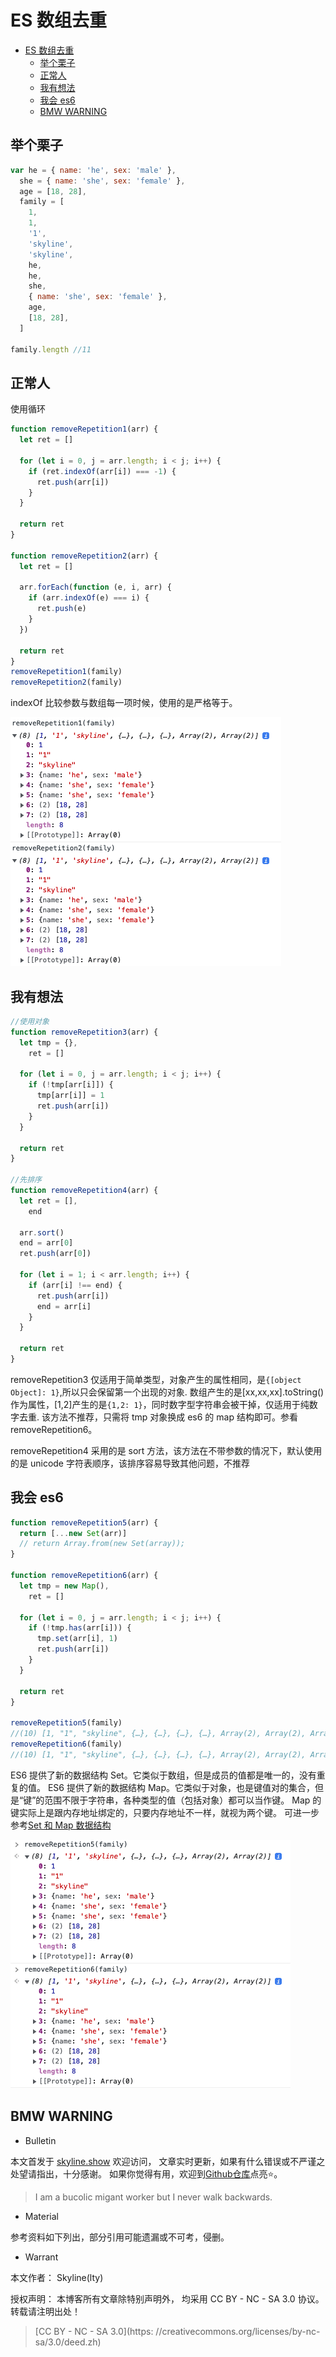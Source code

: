 # ES 数组去重

<!-- @import "[TOC]" {cmd="toc" depthFrom=1 depthTo=6 orderedList=false} -->

<!-- code_chunk_output -->

- [ES 数组去重](#es-数组去重)
  - [举个栗子](#举个栗子)
  - [正常人](#正常人)
  - [我有想法](#我有想法)
  - [我会 es6](#我会-es6)
  - [BMW WARNING](#bmw-warning)

<!-- /code_chunk_output -->

## 举个栗子

```js
var he = { name: 'he', sex: 'male' },
  she = { name: 'she', sex: 'female' },
  age = [18, 28],
  family = [
    1,
    1,
    '1',
    'skyline',
    'skyline',
    he,
    he,
    she,
    { name: 'she', sex: 'female' },
    age,
    [18, 28],
  ]

family.length //11
```

## 正常人

使用循环

```js
function removeRepetition1(arr) {
  let ret = []

  for (let i = 0, j = arr.length; i < j; i++) {
    if (ret.indexOf(arr[i]) === -1) {
      ret.push(arr[i])
    }
  }

  return ret
}

function removeRepetition2(arr) {
  let ret = []

  arr.forEach(function (e, i, arr) {
    if (arr.indexOf(e) === i) {
      ret.push(e)
    }
  })

  return ret
}
removeRepetition1(family)
removeRepetition2(family)
```

indexOf 比较参数与数组每一项时候，使用的是严格等于。

![ES数组去重20220615145414](https://raw.githubusercontent.com/skylinety/blog-pics/master/imgs/ES%E6%95%B0%E7%BB%84%E5%8E%BB%E9%87%8D20220615145414.png)

## 我有想法

```js
//使用对象
function removeRepetition3(arr) {
  let tmp = {},
    ret = []

  for (let i = 0, j = arr.length; i < j; i++) {
    if (!tmp[arr[i]]) {
      tmp[arr[i]] = 1
      ret.push(arr[i])
    }
  }

  return ret
}

//先排序
function removeRepetition4(arr) {
  let ret = [],
    end

  arr.sort()
  end = arr[0]
  ret.push(arr[0])

  for (let i = 1; i < arr.length; i++) {
    if (arr[i] !== end) {
      ret.push(arr[i])
      end = arr[i]
    }
  }

  return ret
}
```

removeRepetition3 仅适用于简单类型，对象产生的属性相同，是`{[object Object]: 1}`,所以只会保留第一个出现的对象.
数组产生的是[xx,xx,xx].toString()作为属性，[1,2]产生的是`{1,2: 1}`，同时数字型字符串会被干掉，仅适用于纯数字去重.
该方法不推荐，只需将 tmp 对象换成 es6 的 map 结构即可。参看 removeRepetition6。

removeRepetition4 采用的是 sort 方法，该方法在不带参数的情况下，默认使用的是 unicode 字符表顺序，该排序容易导致其他问题，不推荐

## 我会 es6

```js
function removeRepetition5(arr) {
  return [...new Set(arr)]
  // return Array.from(new Set(array));
}

function removeRepetition6(arr) {
  let tmp = new Map(),
    ret = []

  for (let i = 0, j = arr.length; i < j; i++) {
    if (!tmp.has(arr[i])) {
      tmp.set(arr[i], 1)
      ret.push(arr[i])
    }
  }

  return ret
}

removeRepetition5(family)
//(10) [1, "1", "skyline", {…}, {…}, {…}, {…}, Array(2), Array(2), Array(0)]
removeRepetition6(family)
//(10) [1, "1", "skyline", {…}, {…}, {…}, {…}, Array(2), Array(2), Array(0)]
```

ES6 提供了新的数据结构 Set。它类似于数组，但是成员的值都是唯一的，没有重复的值。
ES6 提供了新的数据结构 Map。它类似于对象，也是键值对的集合，但是“键”的范围不限于字符串，各种类型的值（包括对象）都可以当作键。
Map 的键实际上是跟内存地址绑定的，只要内存地址不一样，就视为两个键。
可进一步参考[Set 和 Map 数据结构](http://es6.ruanyifeng.com/#docs/set-map)

![ES数组去重20220615150043](https://raw.githubusercontent.com/skylinety/blog-pics/master/imgs/ES%E6%95%B0%E7%BB%84%E5%8E%BB%E9%87%8D20220615150043.png)

## BMW WARNING

- Bulletin

本文首发于 [skyline.show](http://www.skyline.show) 欢迎访问，
文章实时更新，如果有什么错误或不严谨之处望请指出，十分感谢。
如果你觉得有用，欢迎到[Github仓库](https://github.com/skylinety/Blog)点亮⭐️。

> I am a bucolic migant worker but I never walk backwards.

- Material

参考资料如下列出，部分引用可能遗漏或不可考，侵删。

>

- Warrant

本文作者： Skyline(lty)

授权声明： 本博客所有文章除特别声明外， 均采用 CC BY - NC - SA 3.0 协议。 转载请注明出处！

> [CC BY - NC - SA 3.0](https: //creativecommons.org/licenses/by-nc-sa/3.0/deed.zh)
